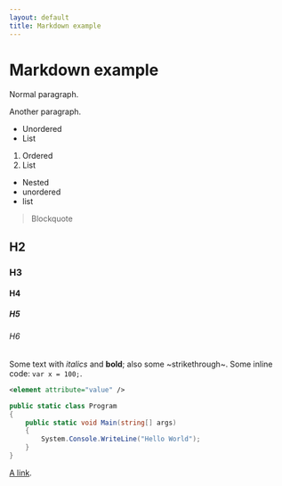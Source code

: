 ```yaml
---
layout: default
title: Markdown example
---
```


# Markdown example

Normal paragraph.

Another paragraph.

- Unordered
- List

1. Ordered
2. List
  - Nested
  - unordered
  - list

> Blockquote

## H2
### H3
#### H4
##### H5
###### H6

Some text with *italics* and **bold**; also some ~strikethrough~. Some inline code: `var x = 100;`.

```xml
<element attribute="value" />
```

```c#
public static class Program
{
    public static void Main(string[] args)
    {
        System.Console.WriteLine("Hello World");
    }
}
```

[A link](https://gmsl.co.uk).

